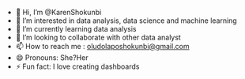 - 👋 Hi, I’m @KarenShokunbi
- 👀 I’m interested in data analysis, data science and machine learning
- 🌱 I’m currently learning data analysis
- 💞️ I’m looking to collaborate with other data analyst
- 📫 How to reach me : oludolaposhokunbi@gmail.com
- 😄 Pronouns: She?Her
- ⚡ Fun fact: I love creating dashboards

<!---
KarenShokunbi/KarenShokunbi is a ✨ special ✨ repository because its `README.md` (this file) appears on your GitHub profile.
You can click the Preview link to take a look at your changes.
--->
